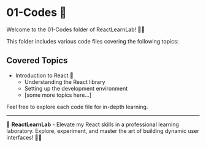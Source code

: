 # 01-Codes 🚀

Welcome to the 01-Codes folder of ReactLearnLab! 🧪🔬

This folder includes various code files covering the following topics:

## Covered Topics

- Introduction to React 🚀
  - Understanding the React library
  - Setting up the development environment
  - [some more topics here...]

Feel free to explore each code file for in-depth learning.

---

🧪 **ReactLearnLab** - Elevate my React skills in a professional learning laboratory. Explore, experiment, and master the art of building dynamic user interfaces! 🚀🔬
